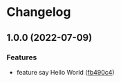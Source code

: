 # Changelog

## 1.0.0 (2022-07-09)


### Features

* feature say Hello World ([fb490c4](https://github.com/korosuke613/demo-release-please-for-npm/commit/fb490c4033f845881aacd7d8bd40a6f2e97171ed))
